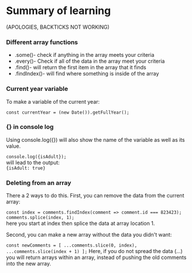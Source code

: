 <h1>Summary of learning</h1>
(APOLOGIES, BACKTICKS NOT WORKING)

<h3>Different array functions</h3>

- .some()- check if anything in the array meets your criteria
- .every()- Check if all of the data in the array meet your criteria
- .find()- will return the first item in the array that it finds
- .findIndex()- will find where something is inside of the array


<h3>Current year variable</h3>
To make a variable of the current year:

`const currentYear = (new Date()).getFullYear();`

<h3>{} in console log</h3>
Using console.log({}) will also show the name of the variable as well as its value.

`console.log({isAdult});`
<br>
will lead to the output: 
<br>
`{isAdult: true}`

<h3>Deleting from an array</h3>
There a 2 ways to do this. First, you can remove the data from the current array:

`const index = comments.findIndex(comment => comment.id === 823423);`
<br>
`comments.splice(index, 1);` <br>
here you start at index then splice the data at array location 1.

Second, you can make a new array without the data you didn't want:

`const newComments = [
      ...comments.slice(0, index),
      ...comments.slice(index + 1)
    ];`
Here, if you do not spread the data (...) you will return arrays within an array, instead of pushing the old comments into the new array.

